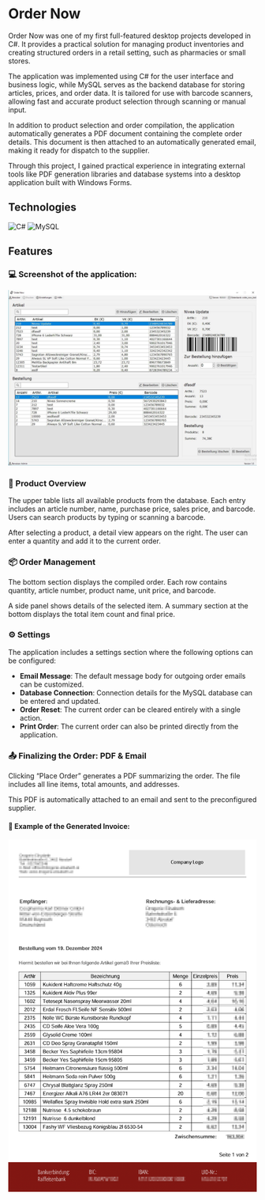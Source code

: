 # Order Now

Order Now was one of my first full-featured desktop projects developed in C#. It provides a practical solution for managing product inventories and creating structured orders in a retail setting, such as pharmacies or small stores.

The application was implemented using C# for the user interface and business logic, while MySQL serves as the backend database for storing articles, prices, and order data. It is tailored for use with barcode scanners, allowing fast and accurate product selection through scanning or manual input.

In addition to product selection and order compilation, the application automatically generates a PDF document containing the complete order details. This document is then attached to an automatically generated email, making it ready for dispatch to the supplier.

Through this project, I gained practical experience in integrating external tools like PDF generation libraries and database systems into a desktop application built with Windows Forms.

## Technologies

<p align="left">
  <img src="https://cdn.jsdelivr.net/gh/devicons/devicon/icons/csharp/csharp-original.svg" width="40" alt="C#" />
  <img src="https://cdn.jsdelivr.net/gh/devicons/devicon/icons/mysql/mysql-original.svg" width="40" alt="MySQL"/>
</p>

## Features

### 💻 Screenshot of the application:

![Application](./screenshots/application.jpg)


### 🧾 Product Overview
The upper table lists all available products from the database. Each entry includes an article number, name, purchase price, sales price, and barcode. Users can search products by typing or scanning a barcode.

After selecting a product, a detail view appears on the right. The user can enter a quantity and add it to the current order.

### 📦 Order Management
The bottom section displays the compiled order. Each row contains quantity, article number, product name, unit price, and barcode.

A side panel shows details of the selected item. A summary section at the bottom displays the total item count and final price.

### ⚙️ Settings

The application includes a settings section where the following options can be configured:

- **Email Message**: The default message body for outgoing order emails can be customized.
- **Database Connection**: Connection details for the MySQL database can be entered and updated.
- **Order Reset**: The current order can be cleared entirely with a single action.
- **Print Order**: The current order can also be printed directly from the application.

### 📤 Finalizing the Order: PDF & Email
Clicking “Place Order” generates a PDF summarizing the order. The file includes all line items, total amounts, and addresses.

This PDF is automatically attached to an email and sent to the preconfigured supplier.

#### 📄 Example of the Generated Invoice:

![Invoice](./screenshots/invoice.png)
